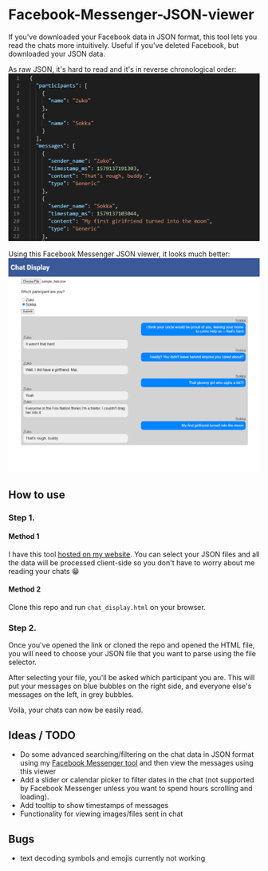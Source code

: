 # Facebook-Messenger-JSON-viewer
If you've downloaded your Facebook data in JSON format, this tool lets you read the chats more intuitively.
Useful if you've deleted Facebook, but downloaded your JSON data.

As raw JSON, it's hard to read and it's in reverse chronological order:
![raw json](rawjson.png)

Using this Facebook Messenger JSON viewer, it looks much better:
![viewer](viewer.png)

## How to use
### Step 1.
#### Method 1
I have this tool [hosted on my website](https://simonwong.io/fb_chat_viewer/). You can select your JSON files and all the data will be processed client-side so you don't have to worry about me reading your chats 😁

#### Method 2
Clone this repo and run `chat_display.html` on your browser.

### Step 2.
Once you've opened the link or cloned the repo and opened the HTML file, you will need to choose your JSON file that you want to parse using the file selector.

After selecting your file, you'll be asked which participant you are. This will put your messages on blue bubbles on the right side, and everyone else's messages on the left, in grey bubbles.

Voilà, your chats can now be easily read.



## Ideas / TODO
* Do some advanced searching/filtering on the chat data in JSON format using my [Facebook Messenger tool](https://github.com/simonwongwong/Facebook-Messenger-Statistics/) and then view the messages using this viewer
* Add a slider or calendar picker to filter dates in the chat (not supported by Facebook Messenger unless you want to spend hours scrolling and loading).
* Add tooltip to show timestamps of messages
* Functionality for viewing images/files sent in chat

## Bugs
* text decoding symbols and emojis currently not working
